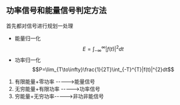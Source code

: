 ## 功率信号和能量信号判定方法

首先都对信号进行规划一处理

- 能量归一化
    $$E=\int_{-\infty}^{\infty}|f(t)|^2dt$$
- 功率归一化
    $$P=\lim_{T\to\infty}\frac{1}{2T}\int_{-T}^{T}|f(t)|^{2}dt$$

1. 有限能量+零功率 ----->能量信号
2. 无穷能量+有限功率 ----->功率信号
3. 穷能量+无穷功率----->非功非能信号



<!-- 有限能量+零功率

无穷能量+有限功率

无穷能量+无穷功率 -->

